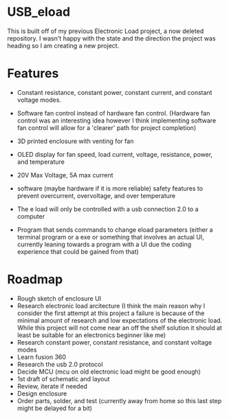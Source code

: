 # USB_eload
This is built off of my previous Electronic Load project, a now deleted repository. I wasn't happy with the state and the direction the project was heading so I am creating a new project.

# Features 
- Constant resistance, constant power, constant current, and constant voltage modes. 
- Software fan control instead of hardware fan control. (Hardware fan control was an interesting idea however I think implementing software fan control will allow for a 'clearer' path for project completion)
- 3D printed enclosure with venting for fan
- OLED display for fan speed, load current, voltage, resistance, power, and temperature

- 20V Max Voltage, 5A max current
- software (maybe hardware if it is more reliable) safety features to prevent overcurrent, overvoltage, and over temperature

- The e load will only be controlled with a usb connection 2.0 to a computer 
- Program that sends commands to change eload parameters (either a terminal program or a exe or something that involves an actual UI, currently leaning  towards a program with a UI due the coding experience that could be gained from that)

# Roadmap
- Rough sketch of enclosure UI
- Research electronic load arcitecture (I think the main reason why I consider the first attempt at this project a failure is because of the minimal amount of research and low expectations of the electronic load. While this project will not come near an off the shelf solution it should at least be suitable for an electronics beginner like me)
- Research constant power, constant resistance, and constant voltage modes
- Learn fusion 360 
- Research the usb 2.0 protocol
- Decide MCU (mcu on old electronic load might be good enough)
- 1st draft of schematic and layout 
- Review, iterate if needed
- Design enclosure
- Order parts, solder, and test (currently away from home so this last step might be delayed for a bit)
